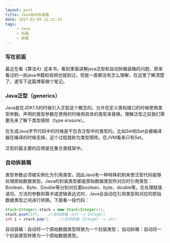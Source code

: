 ```yaml
---
layout: post
title: Java自动拆装箱
date: 2017-02-09 22:21:53
tags:
	 - Java
	 - 拆箱
	 - 装箱
---
```

### 写在前面
最近在看《算法4》这本书，看到里面讲解java泛型和自动拆箱装箱的问题，原来看过的一些java书籍和视频也提到过，但是一直都没有怎么理解，在这里了解清楚了，遂写下这篇博客做个笔记。
<!-- more -->
### Java泛型（generics）
Java是在JDK1.5的时候引入泛型这个概念的。允许在定义类和接口的时候使用类型参数。声明的类型参数在使用的时候用具体的类型来替换。理解泛型之前我们需要先来了解下类型擦除（type erasure）。

在生成Java字节代码中的时候是不包含泛型中的类型的。比如Set<String>和Set<Int>会被编译器在编译的时候去掉。这个过程就称为类型擦除。在JVM看来只有Set。

泛型的最主要的应用是在集合类框架中。

### 自动拆装箱
类型参数必须被实例化为引用类型，因此Java有一种特殊机制来使泛型代码能够处理原始数据类型。Java的封装类型都是原始数据类型所对应的引用类型：Boolean、Byte、Double等分别对应着boolean、byte、double等。在处理赋值语句、方法的参数和算术或逻辑表达式时，Java会自动在引用类型和对应的原始数据类型之间进行转换。下面看一段代码：
```java
Stack<Integer> stack = new Stack<Integer>();
stack.push(17);    //自动装箱（int -> Integer）
int i = stack.pop();    //自动拆箱（Integer -> int）
```
自动装箱：自动将一个原始数据类型转换为一个封装类型；
自动拆箱：自动将一个封装类型转换为一个原始数据类型。

